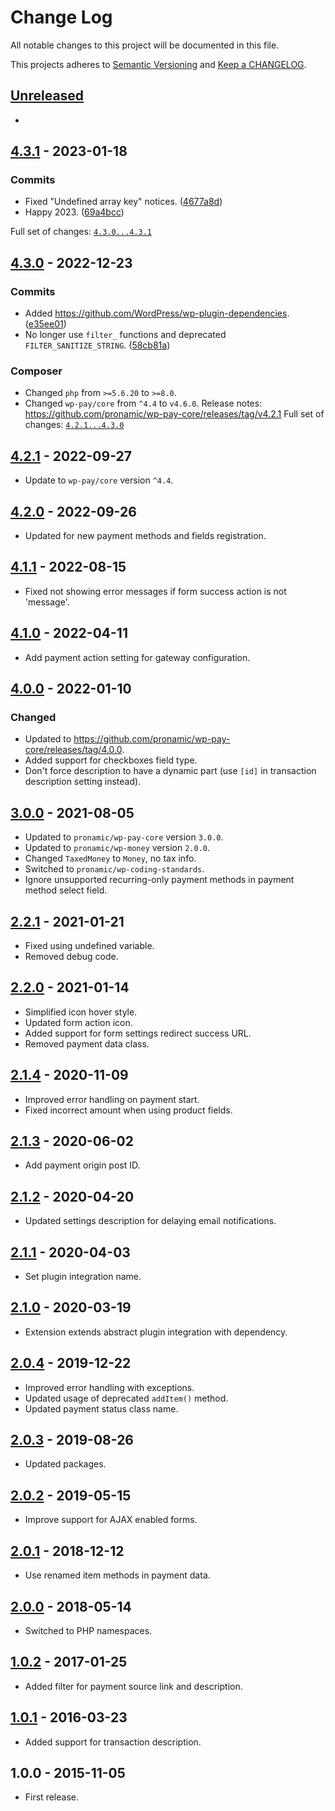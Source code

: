 # Change Log

All notable changes to this project will be documented in this file.

This projects adheres to [Semantic Versioning](http://semver.org/) and [Keep a CHANGELOG](http://keepachangelog.com/).

## [Unreleased][unreleased]
-

## [4.3.1] - 2023-01-18

### Commits

- Fixed "Undefined array key" notices. ([4677a8d](https://github.com/pronamic/wp-pronamic-pay-formidable-forms/commit/4677a8d51a7640c08d9d921a1b01eb1316a8ddc9))
- Happy 2023. ([69a4bcc](https://github.com/pronamic/wp-pronamic-pay-formidable-forms/commit/69a4bccf474eeb7fb7930f70381cba8b253497ef))

Full set of changes: [`4.3.0...4.3.1`][4.3.1]

[4.3.1]: https://github.com/pronamic/wp-pronamic-pay-formidable-forms/compare/v4.3.0...v4.3.1

## [4.3.0] - 2022-12-23

### Commits

- Added https://github.com/WordPress/wp-plugin-dependencies. ([e35ee01](https://github.com/pronamic/wp-pronamic-pay-formidable-forms/commit/e35ee019d9b6bf821330a7c77930b557caedaa2a))
- No longer use `filter_` functions and deprecated `FILTER_SANITIZE_STRING`. ([58cb81a](https://github.com/pronamic/wp-pronamic-pay-formidable-forms/commit/58cb81a9d7a881d9a15ee6f361485f114cc6f1c8))

### Composer

- Changed `php` from `>=5.6.20` to `>=8.0`.
- Changed `wp-pay/core` from `^4.4` to `v4.6.0`.
	Release notes: https://github.com/pronamic/wp-pay-core/releases/tag/v4.2.1
Full set of changes: [`4.2.1...4.3.0`][4.3.0]

[4.3.0]: https://github.com/pronamic/wp-pronamic-pay-formidable-forms/compare/v4.2.1...v4.3.0

## [4.2.1] - 2022-09-27
- Update to `wp-pay/core` version `^4.4`.

## [4.2.0] - 2022-09-26
- Updated for new payment methods and fields registration.

## [4.1.1] - 2022-08-15
- Fixed not showing error messages if form success action is not 'message'.

## [4.1.0] - 2022-04-11
- Add payment action setting for gateway configuration.

## [4.0.0] - 2022-01-10
### Changed
- Updated to https://github.com/pronamic/wp-pay-core/releases/tag/4.0.0.
- Added support for checkboxes field type.
- Don't force description to have a dynamic part (use `[id]` in transaction description setting instead).

## [3.0.0] - 2021-08-05
- Updated to `pronamic/wp-pay-core`  version `3.0.0`.
- Updated to `pronamic/wp-money`  version `2.0.0`.
- Changed `TaxedMoney` to `Money`, no tax info.
- Switched to `pronamic/wp-coding-standards`.
- Ignore unsupported recurring-only payment methods in payment method select field.

## [2.2.1] - 2021-01-21
- Fixed using undefined variable.
- Removed debug code.

## [2.2.0] - 2021-01-14
- Simplified icon hover style.
- Updated form action icon.
- Added support for form settings redirect success URL.
- Removed payment data class.

## [2.1.4] - 2020-11-09
- Improved error handling on payment start.
- Fixed incorrect amount when using product fields.

## [2.1.3] - 2020-06-02
- Add payment origin post ID.

## [2.1.2] - 2020-04-20
- Updated settings description for delaying email notifications.

## [2.1.1] - 2020-04-03
- Set plugin integration name.

## [2.1.0] - 2020-03-19
- Extension extends abstract plugin integration with dependency.

## [2.0.4] - 2019-12-22
- Improved error handling with exceptions.
- Updated usage of deprecated `addItem()` method.
- Updated payment status class name.

## [2.0.3] - 2019-08-26
- Updated packages.

## [2.0.2] - 2019-05-15
- Improve support for AJAX enabled forms.

## [2.0.1] - 2018-12-12
- Use renamed item methods in payment data.

## [2.0.0] - 2018-05-14
- Switched to PHP namespaces.

## [1.0.2] - 2017-01-25
- Added filter for payment source link and description.

## [1.0.1] - 2016-03-23
- Added support for transaction description.

## 1.0.0 - 2015-11-05
- First release.

[unreleased]: https://github.com/pronamic/wp-pronamic-pay-formidable-forms/compare/4.2.1...HEAD
[4.2.1]: https://github.com/pronamic/wp-pronamic-pay-formidable-forms/compare/4.2.0...4.2.1
[4.2.0]: https://github.com/pronamic/wp-pronamic-pay-formidable-forms/compare/4.1.1...4.2.0
[4.1.1]: https://github.com/pronamic/wp-pronamic-pay-formidable-forms/compare/4.1.0...4.1.1
[4.1.0]: https://github.com/wp-pay-extensions/formidable-forms/compare/4.0.0...4.1.0
[4.0.0]: https://github.com/wp-pay-extensions/formidable-forms/compare/3.0.0...4.0.0
[3.0.0]: https://github.com/wp-pay-extensions/formidable-forms/compare/2.2.1...3.0.0
[2.2.1]: https://github.com/wp-pay-extensions/formidable-forms/compare/2.2.0...2.2.1
[2.2.0]: https://github.com/wp-pay-extensions/formidable-forms/compare/2.1.4...2.2.0
[2.1.4]: https://github.com/wp-pay-extensions/formidable-forms/compare/2.1.3...2.1.4
[2.1.3]: https://github.com/wp-pay-extensions/formidable-forms/compare/2.1.2...2.1.3
[2.1.2]: https://github.com/wp-pay-extensions/formidable-forms/compare/2.1.1...2.1.2
[2.1.1]: https://github.com/wp-pay-extensions/formidable-forms/compare/2.1.0...2.1.1
[2.1.0]: https://github.com/wp-pay-extensions/formidable-forms/compare/2.0.4...2.1.0
[2.0.4]: https://github.com/wp-pay-extensions/formidable-forms/compare/2.0.3...2.0.4
[2.0.3]: https://github.com/wp-pay-extensions/formidable-forms/compare/2.0.2...2.0.3
[2.0.2]: https://github.com/wp-pay-extensions/formidable-forms/compare/2.0.1...2.0.2
[2.0.1]: https://github.com/wp-pay-extensions/formidable-forms/compare/2.0.0...2.0.1
[2.0.0]: https://github.com/wp-pay-extensions/formidable-forms/compare/1.0.2...2.0.0
[1.0.2]: https://github.com/wp-pay-extensions/formidable-forms/compare/1.0.1...1.0.2
[1.0.1]: https://github.com/wp-pay-extensions/formidable-forms/compare/1.0.0...1.0.1
